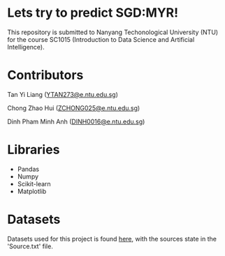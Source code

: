 # Lets try to predict SGD:MYR!

This repository is submitted to Nanyang Techonological University (NTU) for the course SC1015 (Introduction to Data Science and Artificial Intelligence).

# Contributors
Tan Yi Liang (YTAN273@e.ntu.edu.sg)

Chong Zhao Hui (ZCHONG025@e.ntu.edu.sg)

Dinh Pham Minh Anh (DINH0016@e.ntu.edu.sg)


# Libraries
- Pandas
- Numpy
- Scikit-learn
- Matplotlib

# Datasets
Datasets used for this project is found [here](https://github.com/TYL2001/SGD-MYR-Prediction/tree/main/Datasetshere), with the sources state in the 'Source.txt' file.
